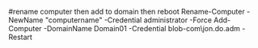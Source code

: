 #rename computer then add to domain then reboot
Rename-Computer -NewName "computername" -Credential administrator -Force
Add-Computer -DomainName Domain01 -Credential blob-com\jon.do.adm -Restart

